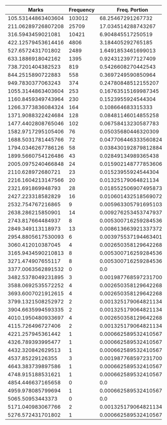 | Marks | Frequency | Freq. Portion |
|-------|-----------|---------------|
| 105.53144863403604 | 103012 | 68.25467291267732 |
| 211.06289726807208 | 25709 | 17.034514288743267 |
| 316.5943459021081 | 10421 | 6.904845517250519 |
| 422.12579453614416 | 4806 | 3.184405292765185 |
| 527.6572431701802 | 2489 | 1.6491853461699013 |
| 633.1886918042162 | 1395 | 0.9243123977127409 |
| 738.7201404382523 | 819 | 0.5426608270442543 |
| 844.2515890722883 | 558 | 0.3697249590850964 |
| 949.7830377063243 | 374 | 0.24780848512155207 |
| 1055.3144863403604 | 253 | 0.16763515169987345 |
| 1160.8459349743964 | 230 | 0.1523955924544304 |
| 1266.3773836084324 | 164 | 0.108664683315333 |
| 1371.9088322424684 | 128 | 0.08481146014855258 |
| 1477.4402808765046 | 102 | 0.06758413230587783 |
| 1582.9717295105406 | 76 | 0.05035680446320309 |
| 1688.5031781445766 | 72 | 0.047706446333560824 |
| 1794.0346267786126 | 58 | 0.038430192879812884 |
| 1899.5660754126486 | 43 | 0.02849134989365438 |
| 2005.0975240466848 | 24 | 0.015902148777853606 |
| 2110.628972680721 | 23 | 0.01523955924544304 |
| 2216.1604213147566 | 20 | 0.01325179064821134 |
| 2321.691869948793 | 28 | 0.018552506907495873 |
| 2427.223318582829 | 16 | 0.010601432518569072 |
| 2532.754767216865 | 9 | 0.005963305791695103 |
| 2638.286215850901 | 14 | 0.009276253453747937 |
| 2743.817664484937 | 8 | 0.005300716259284536 |
| 2849.349113118973 | 13 | 0.008613663921337372 |
| 2954.8805617530093 | 6 | 0.0039755371944634015 |
| 3060.412010387045 | 4 | 0.002650358129642268 |
| 3165.9434590210813 | 8 | 0.005300716259284536 |
| 3271.474907655117 | 8 | 0.005300716259284536 |
| 3377.0063562891532 | 0 | 0.0 |
| 3482.5378049231895 | 3 | 0.0019877685972317007 |
| 3588.0692535572252 | 4 | 0.002650358129642268 |
| 3693.6007021912615 | 4 | 0.002650358129642268 |
| 3799.1321508252972 | 2 | 0.001325179064821134 |
| 3904.6635994593335 | 2 | 0.001325179064821134 |
| 4010.1950480933697 | 4 | 0.002650358129642268 |
| 4115.726496727406 | 2 | 0.001325179064821134 |
| 4221.257945361442 | 1 | 0.000662589532410567 |
| 4326.789393995477 | 1 | 0.000662589532410567 |
| 4432.320842629513 | 1 | 0.000662589532410567 |
| 4537.85229126355 | 3 | 0.0019877685972317007 |
| 4643.383739897586 | 1 | 0.000662589532410567 |
| 4748.915188531621 | 1 | 0.000662589532410567 |
| 4854.446637165658 | 0 | 0.0 |
| 4959.978085799694 | 1 | 0.000662589532410567 |
| 5065.50953443373 | 0 | 0.0 |
| 5171.040983067766 | 2 | 0.001325179064821134 |
| 5276.572431701802 | 1 | 0.000662589532410567 |

